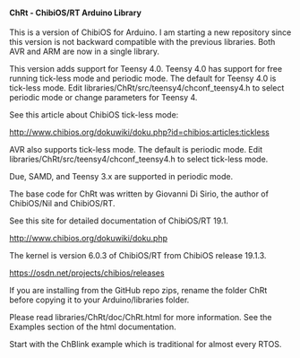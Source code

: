 #### ChRt - ChibiOS/RT Arduino Library

This is a version of ChibiOS for Arduino.
I am starting a new repository since this version is not backward
compatible with the previous libraries. Both AVR and ARM are now in
a single library.

This version adds support for Teensy 4.0. Teensy 4.0 has support for free 
running tick-less mode and periodic mode.  The default for Teensy 4.0 is
tick-less mode. Edit libraries/ChRt/src/teensy4/chconf_teensy4.h to
select periodic mode or change parameters for Teensy 4.

See this article about ChibiOS tick-less mode:

http://www.chibios.org/dokuwiki/doku.php?id=chibios:articles:tickless

AVR also supports tick-less mode.  The default is periodic mode.  Edit
libraries/ChRt/src/teensy4/chconf_teensy4.h to select tick-less mode.

Due, SAMD, and Teensy 3.x are supported in periodic mode.

The base code for ChRt was written by Giovanni Di Sirio, the author
of ChibiOS/Nil and ChibiOS/RT.

See this site for detailed documentation of ChibiOS/RT 19.1.

http://www.chibios.org/dokuwiki/doku.php

The kernel is version 6.0.3 of ChibiOS/RT from ChibiOS release 19.1.3.

https://osdn.net/projects/chibios/releases

If you are installing from the GitHub repo zips, rename the folder ChRt
before copying it to your Arduino/libraries folder.

Please read libraries/ChRt/doc/ChRt.html for more information.  See the 
Examples section of the html documentation.

Start with the ChBlink example which is traditional for almost every RTOS.


